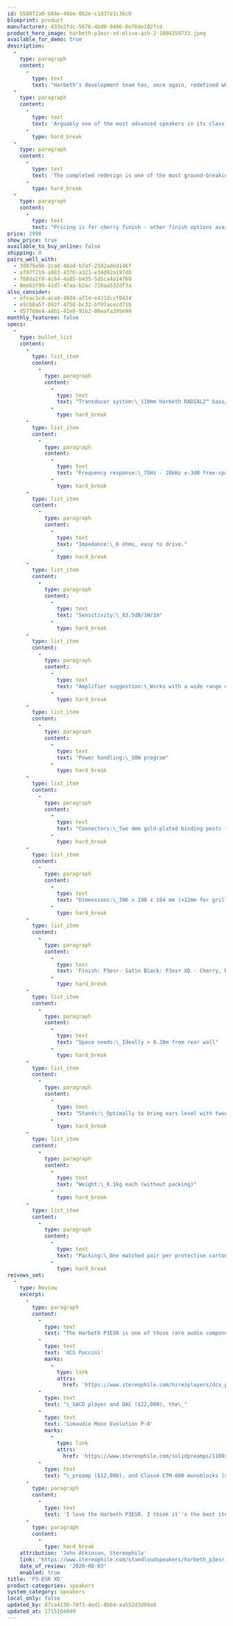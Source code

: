 ```yaml
---
id: b588f2a0-b84e-466e-8b2e-c1d37e1c36c0
blueprint: product
manufacturer: 433e2fdc-5676-4bd0-9406-0e76de182fcd
product_hero_image: harbeth-p3esr-xd-olive-ash-2-1608359733.jpeg
available_for_demo: true
description:
  -
    type: paragraph
    content:
      -
        type: text
        text: "Harbeth’s development team has, once again, redefined what is possible from this use anywhere loudspeaker. The completed redesign maximizes the performance potential of the Harbeth exclusive RADIAL2™\_ Cone Technology, the evolved P3ESR XD delivers breathtaking transparency, accurate bass and dynamic integration across the audio spectrum.\_"
  -
    type: paragraph
    content:
      -
        type: text
        text: 'Arguably one of the most advanced speakers in its class, this mini monitor allows you to discover those transparent moments where you feel like you’re breathing the same air as the musicians on the recording.'
      -
        type: hard_break
  -
    type: paragraph
    content:
      -
        type: text
        text: 'The completed redesign is one of the most ground-breaking speakers ever released by Harbeth'
      -
        type: hard_break
  -
    type: paragraph
    content:
      -
        type: text
        text: "Pricing is for cherry finish - other finish options available for an additional upcharge.\_\_"
price: 2990
show_price: true
available_to_buy_online: false
shipping: 0
pairs_well_with:
  - 3d979e9b-2ca0-48ad-b7af-2582aded146f
  - af07f219-a883-4376-a321-e34d92a197db
  - f68da2f0-4c64-4a85-b435-5d5ca4a14768
  - 8ee63f99-41d7-47aa-b2ac-710aa532df3a
also_consider:
  - efeac1cd-aca9-4934-a714-e431dccf0434
  - e9cb8a57-092f-4758-bc32-bf97acecd71b
  - d577d8e4-a8b1-41e8-91b2-00eafa295e98
monthly_featuree: false
specs:
  -
    type: bullet_list
    content:
      -
        type: list_item
        content:
          -
            type: paragraph
            content:
              -
                type: text
                text: "Transducer system:\_110mm Harbeth RADIAL2™ bass/midrange; 19mm ferro-cooled tweeter"
              -
                type: hard_break
      -
        type: list_item
        content:
          -
            type: paragraph
            content:
              -
                type: text
                text: "Frequency response:\_75Hz - 20kHz ±-3dB free-space, grille on, smooth off-axis response"
              -
                type: hard_break
      -
        type: list_item
        content:
          -
            type: paragraph
            content:
              -
                type: text
                text: "Impedance:\_6 ohms, easy to drive."
              -
                type: hard_break
      -
        type: list_item
        content:
          -
            type: paragraph
            content:
              -
                type: text
                text: "Sensitivity:\_83.5dB/1W/1m"
              -
                type: hard_break
      -
        type: list_item
        content:
          -
            type: paragraph
            content:
              -
                type: text
                text: "Amplifier suggestion:\_Works with a wide range of amplifiers, suggested from 15W/channel."
              -
                type: hard_break
      -
        type: list_item
        content:
          -
            type: paragraph
            content:
              -
                type: text
                text: "Power handling:\_50W program"
              -
                type: hard_break
      -
        type: list_item
        content:
          -
            type: paragraph
            content:
              -
                type: text
                text: "Connectors:\_Two 4mm gold-plated binding posts for wires or plugs"
              -
                type: hard_break
      -
        type: list_item
        content:
          -
            type: paragraph
            content:
              -
                type: text
                text: "Dimensions:\_306 x 190 x 184 mm (+12mm for grille and binding posts)"
              -
                type: hard_break
      -
        type: list_item
        content:
          -
            type: paragraph
            content:
              -
                type: text
                text: 'Finish: P3esr- Satin Black: P3esr XD - Cherry, Rosewood, Walnut, Olive Ash'
              -
                type: hard_break
      -
        type: list_item
        content:
          -
            type: paragraph
            content:
              -
                type: text
                text: "Space needs:\_Ideally > 0.30m from rear wall"
              -
                type: hard_break
      -
        type: list_item
        content:
          -
            type: paragraph
            content:
              -
                type: text
                text: "Stands:\_Optimally to bring ears level with tweeters. (Tweeter: 230mm up from cabinet base)"
              -
                type: hard_break
      -
        type: list_item
        content:
          -
            type: paragraph
            content:
              -
                type: text
                text: "Weight:\_6.1kg each (without packing)"
              -
                type: hard_break
      -
        type: list_item
        content:
          -
            type: paragraph
            content:
              -
                type: text
                text: "Packing:\_One matched pair per protective carton"
              -
                type: hard_break
reivews_set:
  -
    type: Review
    excerpt:
      -
        type: paragraph
        content:
          -
            type: text
            text: "The Harbeth P3ESR is one of those rare audio components that, within its obvious limitations, gives no other indication that it has been compromised. Yes, I did much of my auditioning with the budget-priced Peachtree iDecco integrated amplifier, but before the accident happened with the right speaker, I was using the Harbeths with the\_"
          -
            type: text
            text: 'dCS Puccini'
            marks:
              -
                type: link
                attrs:
                  href: 'https://www.stereophile.com/hirezplayers/dcs_puccini_sacd_playback_system'
          -
            type: text
            text: "\_SACD player and DAC ($22,000), the\_"
          -
            type: text
            text: 'Simaudio Moon Evolution P-8'
            marks:
              -
                type: link
                attrs:
                  href: 'https://www.stereophile.com/solidpreamps/1106sim'
          -
            type: text
            text: "\_preamp ($12,000), and Classé CTM-600 monoblocks ($16,000/pair), all connected with expensive AudioQuest Wild cables. The P3ESRs did not sound outclassed in this system, merely restricted in loudness and bass extension."
      -
        type: paragraph
        content:
          -
            type: text
            text: 'I love the Harbeth P3ESR. I think it''s the best iteration yet from any manufacturer of the BBC LS3/5A minimonitor concept.'
      -
        type: paragraph
        content:
          -
            type: hard_break
    attribution: 'John Atkinson, Stereophile'
    link: 'https://www.stereophile.com/standloudspeakers/harbeth_p3esr_loudspeaker/index.html'
    date_of_review: '2020-08-03'
    enabled: true
title: 'P3-ESR XD'
product-categories: speakers
system_category: speakers
local_only: false
updated_by: 87ca4130-78f3-4ed1-8b64-aa552d3d08a8
updated_at: 1715104049
---
```

